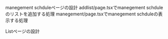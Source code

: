 manegement schduleページの設計
addlist/page.tsxでmanegement schduleのリストを追加する処理
manegement/page.tsxでmanegement schduleの表示する処理


Listページの設計
